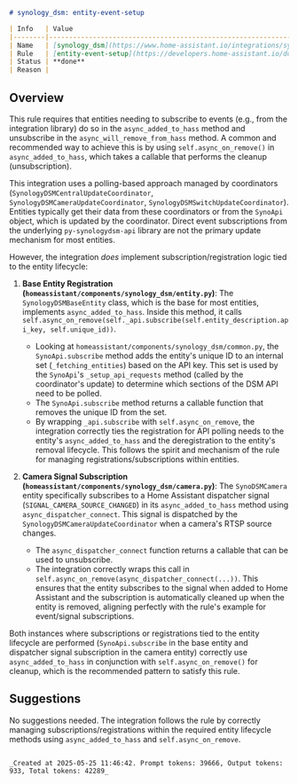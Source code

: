 ```markdown
# synology_dsm: entity-event-setup

| Info   | Value                                                                    |
|--------|--------------------------------------------------------------------------|
| Name   | [synology_dsm](https://www.home-assistant.io/integrations/synology_dsm/) |
| Rule   | [entity-event-setup](https://developers.home-assistant.io/docs/core/integration-quality-scale/rules/entity-event-setup)                                                     |
| Status | **done**                                                                 |
| Reason |                                                                          |
```

## Overview

This rule requires that entities needing to subscribe to events (e.g., from the integration library) do so in the `async_added_to_hass` method and unsubscribe in the `async_will_remove_from_hass` method. A common and recommended way to achieve this is by using `self.async_on_remove()` in `async_added_to_hass`, which takes a callable that performs the cleanup (unsubscription).

This integration uses a polling-based approach managed by coordinators (`SynologyDSMCentralUpdateCoordinator`, `SynologyDSMCameraUpdateCoordinator`, `SynologyDSMSwitchUpdateCoordinator`). Entities typically get their data from these coordinators or from the `SynoApi` object, which is updated by the coordinator. Direct event subscriptions from the underlying `py-synologydsm-api` library are not the primary update mechanism for most entities.

However, the integration *does* implement subscription/registration logic tied to the entity lifecycle:

1.  **Base Entity Registration (`homeassistant/components/synology_dsm/entity.py`)**: The `SynologyDSMBaseEntity` class, which is the base for most entities, implements `async_added_to_hass`. Inside this method, it calls `self.async_on_remove(self._api.subscribe(self.entity_description.api_key, self.unique_id))`.
    *   Looking at `homeassistant/components/synology_dsm/common.py`, the `SynoApi.subscribe` method adds the entity's unique ID to an internal set (`_fetching_entities`) based on the API key. This set is used by the `SynoApi`'s `_setup_api_requests` method (called by the coordinator's update) to determine which sections of the DSM API need to be polled.
    *   The `SynoApi.subscribe` method returns a callable function that removes the unique ID from the set.
    *   By wrapping `_api.subscribe` with `self.async_on_remove`, the integration correctly ties the registration for API polling needs to the entity's `async_added_to_hass` and the deregistration to the entity's removal lifecycle. This follows the spirit and mechanism of the rule for managing registrations/subscriptions within entities.

2.  **Camera Signal Subscription (`homeassistant/components/synology_dsm/camera.py`)**: The `SynoDSMCamera` entity specifically subscribes to a Home Assistant dispatcher signal (`SIGNAL_CAMERA_SOURCE_CHANGED`) in its `async_added_to_hass` method using `async_dispatcher_connect`. This signal is dispatched by the `SynologyDSMCameraUpdateCoordinator` when a camera's RTSP source changes.
    *   The `async_dispatcher_connect` function returns a callable that can be used to unsubscribe.
    *   The integration correctly wraps this call in `self.async_on_remove(async_dispatcher_connect(...))`. This ensures that the entity subscribes to the signal when added to Home Assistant and the subscription is automatically cleaned up when the entity is removed, aligning perfectly with the rule's example for event/signal subscriptions.

Both instances where subscriptions or registrations tied to the entity lifecycle are performed (`SynoApi.subscribe` in the base entity and dispatcher signal subscription in the camera entity) correctly use `async_added_to_hass` in conjunction with `self.async_on_remove()` for cleanup, which is the recommended pattern to satisfy this rule.

## Suggestions

No suggestions needed. The integration follows the rule by correctly managing subscriptions/registrations within the required entity lifecycle methods using `async_added_to_hass` and `self.async_on_remove`.
```

_Created at 2025-05-25 11:46:42. Prompt tokens: 39666, Output tokens: 933, Total tokens: 42289_
